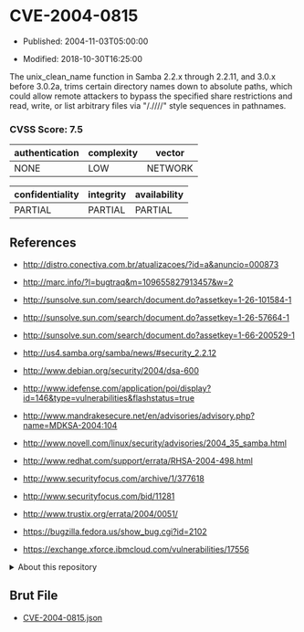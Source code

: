 # CVE-2004-0815

- Published: 2004-11-03T05:00:00

- Modified: 2018-10-30T16:25:00

The unix_clean_name function in Samba 2.2.x through 2.2.11, and 3.0.x before 3.0.2a, trims certain directory names down to absolute paths, which could allow remote attackers to bypass the specified share restrictions and read, write, or list arbitrary files via "/.////" style sequences in pathnames.

### CVSS Score: **7.5**

| authentication | complexity | vector |
| --- | --- | --- |
| NONE | LOW | NETWORK |

| confidentiality | integrity | availability |
| --- | --- | --- |
| PARTIAL | PARTIAL | PARTIAL |

## References

* http://distro.conectiva.com.br/atualizacoes/?id=a&anuncio=000873

* http://marc.info/?l=bugtraq&m=109655827913457&w=2

* http://sunsolve.sun.com/search/document.do?assetkey=1-26-101584-1

* http://sunsolve.sun.com/search/document.do?assetkey=1-26-57664-1

* http://sunsolve.sun.com/search/document.do?assetkey=1-66-200529-1

* http://us4.samba.org/samba/news/#security_2.2.12

* http://www.debian.org/security/2004/dsa-600

* http://www.idefense.com/application/poi/display?id=146&type=vulnerabilities&flashstatus=true

* http://www.mandrakesecure.net/en/advisories/advisory.php?name=MDKSA-2004:104

* http://www.novell.com/linux/security/advisories/2004_35_samba.html

* http://www.redhat.com/support/errata/RHSA-2004-498.html

* http://www.securityfocus.com/archive/1/377618

* http://www.securityfocus.com/bid/11281

* http://www.trustix.org/errata/2004/0051/

* https://bugzilla.fedora.us/show_bug.cgi?id=2102

* https://exchange.xforce.ibmcloud.com/vulnerabilities/17556

<details>
<summary>About this repository</summary> 

  This repository is part of the project [Live Hack CVE](https://github.com/Live-Hack-CVE). Main website can be found [www.live-hack.org](https://www.live-hack.org) 
  
  Made by [Sn0wAlice](https://github.com/Sn0wAlice) for the people that care about security and need to have a feed of the latest CVEs. Hope you enjoy it, don't forget to star the repo and follow me on [Twitter](https://twitter.com/Sn0wAlice) and [Github](https://github.com/Sn0wAlice). And that is my [personnal website](https://www.alice-snow.me/)

  - [Home Page](https://github.com/Live-Hack-CVE)
  - [Framework](https://github.com/Live-Hack-CVE/cve-framework)
  - [CVE database](https://github.com/Live-Hack-CVE/full_database)
  - [Changelog](https://github.com/Live-Hack-CVE/Changelog)
</details>

## Brut File

* [CVE-2004-0815.json](https://raw.githubusercontent.com/Live-Hack-CVE/full_database/main/cves/2004/CVE-2004-0815.json)

